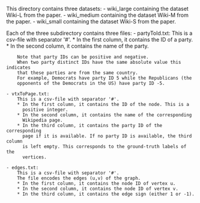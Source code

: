 This directory contains three datasets:
	- wiki_large containing the dataset Wiki-L from the paper.
	- wiki_medium containing the dataset Wiki-M from the paper.
	- wiki_small containing the dataset Wiki-S from the paper.

Each of the three subdirectory contains three files:
	- partyToId.txt:
		This is a csv-file with separator '#'.
		* In the first column, it contains the ID of a party.
		* In the second column, it contains the name of the party.
		
		Note that party IDs can be positive and negative.
		When two party distinct IDs have the same absolute value this indicates
		that these parties are from the same country.
		For example, Democrats have party ID 5 while the Republicans (the
		opponents of the Democrats in the US) have party ID -5.

	- vtxToPage.txt:
		This is a csv-file with separator '#'.
		* In the first column, it contains the ID of the node. This is a
		  positive integer.
		* In the second column, it contains the name of the corresponding
		  Wikipedia page.
		* In the third column, it contains the party ID of the corresponding
		  page if it is available. If no party ID is available, the third column
		  is left empty. This corresponds to the ground-truth labels of the
		  vertices.

	- edges.txt:
		This is a csv-file with separator '#'.
		The file encodes the edges (u,v) of the graph.
		* In the first column, it contains the node ID of vertex u.
		* In the second column, it contains the node ID of vertex v.
		* In the third column, it contains the edge sign (either 1 or -1).

